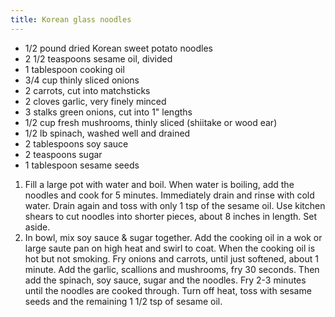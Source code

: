 ```yaml
---
title: Korean glass noodles
---
```


-   1/2 pound dried Korean sweet potato noodles
-   2 1/2 teaspoons sesame oil, divided
-   1 tablespoon cooking oil
-   3/4 cup thinly sliced onions
-   2 carrots, cut into matchsticks
-   2 cloves garlic, very finely minced
-   3 stalks green onions, cut into 1\" lengths
-   1/2 cup fresh mushrooms, thinly sliced (shiitake or wood ear)
-   1/2 lb spinach, washed well and drained
-   2 tablespoons soy sauce
-   2 teaspoons sugar
-   1 tablespoon sesame seeds

1.  Fill a large pot with water and boil. When water is boiling, add the
    noodles and cook for 5 minutes. Immediately drain and rinse with
    cold water. Drain again and toss with only 1 tsp of the sesame oil.
    Use kitchen shears to cut noodles into shorter pieces, about 8
    inches in length. Set aside.
2.  In bowl, mix soy sauce & sugar together. Add the cooking oil in a
    wok or large saute pan on high heat and swirl to coat. When the
    cooking oil is hot but not smoking. Fry onions and carrots, until
    just softened, about 1 minute. Add the garlic, scallions and
    mushrooms, fry 30 seconds. Then add the spinach, soy sauce, sugar
    and the noodles. Fry 2-3 minutes until the noodles are cooked
    through. Turn off heat, toss with sesame seeds and the remaining 1
    1/2 tsp of sesame oil.
